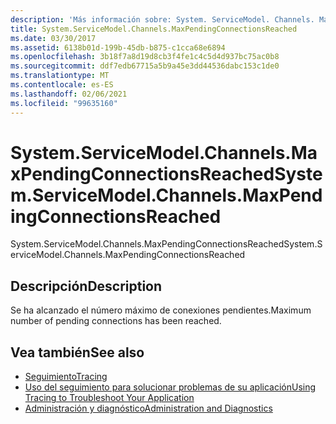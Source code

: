```yaml
---
description: 'Más información sobre: System. ServiceModel. Channels. MaxPendingConnectionsReached'
title: System.ServiceModel.Channels.MaxPendingConnectionsReached
ms.date: 03/30/2017
ms.assetid: 6138b01d-199b-45db-b875-c1cca68e6894
ms.openlocfilehash: 3b18f7a8d19d8cb3f4fe1c4c5d4d937bc75ac0b8
ms.sourcegitcommit: ddf7edb67715a5b9a45e3dd44536dabc153c1de0
ms.translationtype: MT
ms.contentlocale: es-ES
ms.lasthandoff: 02/06/2021
ms.locfileid: "99635160"
---
```

# <a name="systemservicemodelchannelsmaxpendingconnectionsreached"></a><span data-ttu-id="01605-103">System.ServiceModel.Channels.MaxPendingConnectionsReached</span><span class="sxs-lookup"><span data-stu-id="01605-103">System.ServiceModel.Channels.MaxPendingConnectionsReached</span></span>

<span data-ttu-id="01605-104">System.ServiceModel.Channels.MaxPendingConnectionsReached</span><span class="sxs-lookup"><span data-stu-id="01605-104">System.ServiceModel.Channels.MaxPendingConnectionsReached</span></span>  
  
## <a name="description"></a><span data-ttu-id="01605-105">Descripción</span><span class="sxs-lookup"><span data-stu-id="01605-105">Description</span></span>  

 <span data-ttu-id="01605-106">Se ha alcanzado el número máximo de conexiones pendientes.</span><span class="sxs-lookup"><span data-stu-id="01605-106">Maximum number of pending connections has been reached.</span></span>  
  
## <a name="see-also"></a><span data-ttu-id="01605-107">Vea también</span><span class="sxs-lookup"><span data-stu-id="01605-107">See also</span></span>

- [<span data-ttu-id="01605-108">Seguimiento</span><span class="sxs-lookup"><span data-stu-id="01605-108">Tracing</span></span>](index.md)
- [<span data-ttu-id="01605-109">Uso del seguimiento para solucionar problemas de su aplicación</span><span class="sxs-lookup"><span data-stu-id="01605-109">Using Tracing to Troubleshoot Your Application</span></span>](using-tracing-to-troubleshoot-your-application.md)
- [<span data-ttu-id="01605-110">Administración y diagnóstico</span><span class="sxs-lookup"><span data-stu-id="01605-110">Administration and Diagnostics</span></span>](../index.md)
